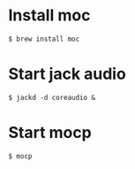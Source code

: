 # Install moc
```
$ brew install moc
```

# Start jack audio
```
$ jackd -d coreaudio &
```

# Start mocp
```
$ mocp
```

